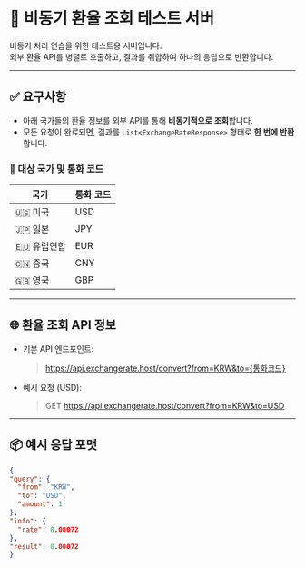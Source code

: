 # 🧪 비동기 환율 조회 테스트 서버

비동기 처리 연습을 위한 테스트용 서버입니다.  
외부 환율 API를 병렬로 호출하고, 결과를 취합하여 하나의 응답으로 반환합니다.

---

## ✅ 요구사항

- 아래 국가들의 환율 정보를 외부 API를 통해 **비동기적으로 조회**합니다.
- 모든 요청이 완료되면, 결과를 `List<ExchangeRateResponse>` 형태로 **한 번에 반환**합니다.

### 📌 대상 국가 및 통화 코드

| 국가       | 통화 코드 |
|------------|------------|
| 🇺🇸 미국     | USD        |
| 🇯🇵 일본     | JPY        |
| 🇪🇺 유럽연합 | EUR        |
| 🇨🇳 중국     | CNY        |
| 🇬🇧 영국     | GBP        |

---

## 🌐 환율 조회 API 정보

- 기본 API 엔드포인트:
  >https://api.exchangerate.host/convert?from=KRW&to={통화코드}


- 예시 요청 (USD):
  > GET https://api.exchangerate.host/convert?from=KRW&to=USD


---

## 📦 예시 응답 포맷

```json
{
"query": {
  "from": "KRW",
  "to": "USD",
  "amount": 1
},
"info": {
  "rate": 0.00072
},
"result": 0.00072
}
